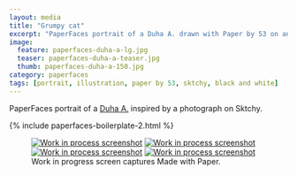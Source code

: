 ```yaml
---
layout: media
title: "Grumpy cat"
excerpt: "PaperFaces portrait of a Duha A. drawn with Paper by 53 on an iPad."
image: 
  feature: paperfaces-duha-a-lg.jpg
  teaser: paperfaces-duha-a-teaser.jpg
  thumb: paperfaces-duha-a-150.jpg
category: paperfaces
tags: [portrait, illustration, paper by 53, sktchy, black and white]
---
```


PaperFaces portrait of a [Duha A.](http://sktchy.com/tER3uD) inspired by a photograph on Sktchy.

{% include paperfaces-boilerplate-2.html %}

<figure class="third">
	<a href="{{ site.url }}/images/paperfaces-duha-a-process-1-lg.jpg"><img src="{{ site.url }}/images/paperfaces-duha-a-process-1-600.jpg" alt="Work in process screenshot"></a>
	<a href="{{ site.url }}/images/paperfaces-duha-a-process-2-lg.jpg"><img src="{{ site.url }}/images/paperfaces-duha-a-process-2-600.jpg" alt="Work in process screenshot"></a>
	<a href="{{ site.url }}/images/paperfaces-duha-a-process-3-lg.jpg"><img src="{{ site.url }}/images/paperfaces-duha-a-process-3-600.jpg" alt="Work in process screenshot"></a>
	<a href="{{ site.url }}/images/paperfaces-duha-a-process-4-lg.jpg"><img src="{{ site.url }}/images/paperfaces-duha-a-process-4-600.jpg" alt="Work in process screenshot"></a>
	<figcaption>Work in progress screen captures Made with Paper.</figcaption>
</figure>